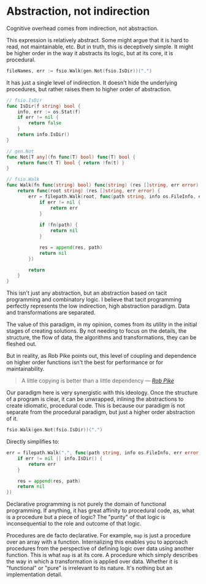 # Abstraction, not indirection

Cognitive overhead comes from indirection, not abstraction.

This expression is relatively abstract. Some might argue that it is hard to read, not maintainable, etc.
But in truth, this is deceptively simple. It might be higher order in the way it abstracts its logic,
but at its core, it is procedural.
```go
fileNames, err := fsio.Walk(gen.Not(fsio.IsDir))(".")
```

It has just a single level of indirection. It doesn't hide the underlying procedures, but rather raises them to higher order of abstraction.

```go
// fsio.IsDir
func IsDir(f string) bool {
	info, err := os.Stat(f)
	if err != nil {
		return false
	}
	return info.IsDir()
}
```


```go
// gen.Not
func Not[T any](fn func(T) bool) func(T) bool {
	return func(t T) bool { return !fn(t) }
}
```


```go
// fsio.Walk
func Walk(fn func(string) bool) func(string) (res []string, err error) {
	return func(root string) (res []string, err error) {
		err = filepath.Walk(root, func(path string, info os.FileInfo, err error) error {
			if err != nil {
				return err
			}
            
			if !fn(path) {
				return nil
			}

			res = append(res, path)
			return nil
		})

		return
	}
}
```


This isn't just any abstraction, but an abstraction based on tacit programming and combinatory logic.
I believe that tacit programming perfectly represents the low indirection, high abstraction paradigm.
Data and transformations are separated.

The value of this paradigm, in my opinion, comes from its utility in the initial stages of creating solutions.
By not needing to focus on the details, the structure, the flow of data, the algorithms and transformations, they can be fleshed out.

But in reality, as Rob Pike points out, this level of coupling and dependence on higher order functions isn't the best for performance or for maintainability.


<blockquote>
    <p>A little copying is better than a little dependency — <cite><a href="https://www.youtube.com/watch?v=PAAkCSZUG1c&t=568s">Rob Pike</a></cite></p>
</blockquote>

Our paradigm here is very synergistic with this ideology.
Once the structure of a program is clear, it can be unwrapped, inlining the abstractions to create idiomatic, procedural code.
This is because our paradigm is not separate from the procedural paradigm, but just a higher order abstraction of it.


```go
fsio.Walk(gen.Not(fsio.IsDir))(".")
```

Directly simplifies to:

```go
err = filepath.Walk(".", func(path string, info os.FileInfo, err error) error {
    if err != nil || info.IsDir() {
        return err
    }

    res = append(res, path)
    return nil
})
```

Declarative programming is not purely the domain of functional programming. If anything, it has great affinity to procedural code, as, what is a procedure but a piece of logic?
The "purity" of that logic is inconsequential to the role and outcome of that logic.

Procedures are de facto declarative. For example, `map` is just a procedure over an array with a function. Internalizing this enables you to approach procedures from the perspective of defining logic over data using another function. This is what `map` is at its core. A procedure which simply describes the way in which a transformation is applied over data. Whether it is "functional" or "pure" is irrelevant to its nature. It's nothing but an implementation detail.

